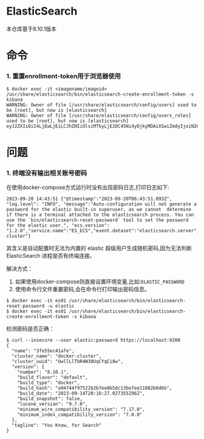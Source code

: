 # ElasticSearch

本仓库基于8.10.1版本

# 命令

### 1. 重置enrollment-token用于浏览器使用

```shell
$ docker exec -it <imagename/imageid> /usr/share/elasticsearch/bin/elasticsearch-create-enrollment-token -s kibana
WARNING: Owner of file [/usr/share/elasticsearch/config/users] used to be [root], but now is [elasticsearch]
WARNING: Owner of file [/usr/share/elasticsearch/config/users_roles] used to be [root], but now is [elasticsearch]
eyJ2ZXIiOiI4LjEwLjEiLCJhZHIiOlsiMTkyLjE2OC45Ni4yOjkyMDAiXSwiZmdyIjoiN2Q3MzBiZjQ4ZjIyZjgwN2RkNzM2YzZmYzE5YThmODI3ZGE2YzEwNWY0NTNhZjkzZjhmOGUxMjNlNjg2N2I2NSIsImtleSI6IlRtYmxzWW9CU2FVZnp6RDRsQUFwOnJjT0h5UllfUnp1XzJSVFNoOGNHQmcifQ==
```

# 问题

### 1. 终端没有输出相关账号密码

在使用docker-compose方式运行时没有出现密码日志,打印日志如下:

```text
2023-09-20 14:43:51 {"@timestamp":"2023-09-20T06:43:51.093Z", "log.level": "INFO", "message":"Auto-configuration will not generate a password for the elastic built-in superuser, as we cannot  determine if there is a terminal attached to the elasticsearch process. You can use the `bin/elasticsearch-reset-password` tool to set the password for the elastic user.", "ecs.version": "1.2.0","service.name":"ES_ECS","event.dataset":"elasticsearch.server","process.thread.name":"main","log.logger":"org.elasticsearch.xpack.security.InitialNodeSecurityAutoConfiguration","elasticsearch.node.name":"3fe55ec41afe","elasticsearch.cluster.name":"docker-cluster"}
```

其含义是自动配置时无法为内置的 elastic 超级用户生成随机密码,因为无法判断 ElasticSearch 进程是否有终端连接。

解决方式：

1. 如果使用docker-compose则直接设置环境变量,比如:`ELASTIC_PASSWORD`
2. 使用命令行文件重置密码,会在命令行打印输出密码信息。

```shell
$ docker exec -it es01 /usr/share/elasticsearch/bin/elasticsearch-reset-password -u elastic
$ docker exec -it es01 /usr/share/elasticsearch/bin/elasticsearch-create-enrollment-token -s kibana
```

检测密码是否正确：

```shell
$ curl --insecure --user elastic:password https://localhost:9200
{
  "name": "3fe55ec41afe",
  "cluster_name": "docker-cluster",
  "cluster_uuid": "UwllLlTbR4W38UqCYqCi8w",
  "version": {
    "number": "8.10.1",
    "build_flavor": "default",
    "build_type": "docker",
    "build_hash": "a94744f97522b2b7ee8b5dc13be7ee11082b8d6b",
    "build_date": "2023-09-14T20:16:27.027355296Z",
    "build_snapshot": false,
    "lucene_version": "9.7.0",
    "minimum_wire_compatibility_version": "7.17.0",
    "minimum_index_compatibility_version": "7.0.0"
  },
  "tagline": "You Know, for Search"
}
```